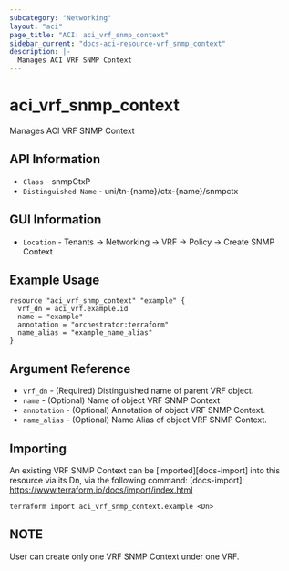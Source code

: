 ```yaml
---
subcategory: "Networking"
layout: "aci"
page_title: "ACI: aci_vrf_snmp_context"
sidebar_current: "docs-aci-resource-vrf_snmp_context"
description: |-
  Manages ACI VRF SNMP Context
---
```


# aci_vrf_snmp_context #
Manages ACI VRF SNMP Context

## API Information ##
* `Class` - snmpCtxP
* `Distinguished Name` - uni/tn-{name}/ctx-{name}/snmpctx

## GUI Information ##
* `Location` - Tenants -> Networking -> VRF -> Policy -> Create SNMP Context


## Example Usage ##

```hcl
resource "aci_vrf_snmp_context" "example" {
  vrf_dn = aci_vrf.example.id
  name = "example"
  annotation = "orchestrator:terraform"
  name_alias = "example_name_alias"
}
```

## Argument Reference ##
* `vrf_dn` - (Required) Distinguished name of parent VRF object.
* `name` - (Optional) Name of object VRF SNMP Context
* `annotation` - (Optional) Annotation of object VRF SNMP Context.
* `name_alias` - (Optional) Name Alias of object VRF SNMP Context.

## Importing ##
An existing VRF SNMP Context can be [imported][docs-import] into this resource via its Dn, via the following command:
[docs-import]: https://www.terraform.io/docs/import/index.html

```
terraform import aci_vrf_snmp_context.example <Dn>
```

## NOTE ##
User can create only one VRF SNMP Context under one VRF.